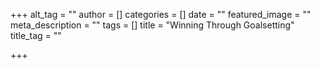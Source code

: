 +++
alt_tag = ""
author = []
categories = []
date = ""
featured_image = ""
meta_description = ""
tags = []
title = "Winning Through Goalsetting"
title_tag = ""

+++
